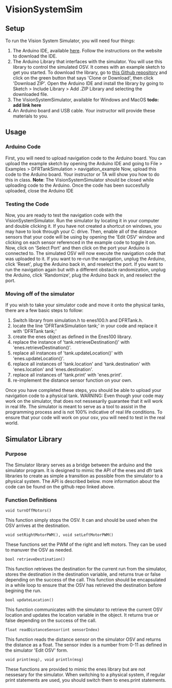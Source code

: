 # VisionSystemSim #

## Setup ##
To run the Vision System Simulator, you will need four things:
1. The Arduino IDE, available [here](https://www.arduino.cc/en/Main/Software#download). Follow the instructions on the website to download the IDE.
2. The Arduino Library that interfaces with the simulator. You will use this library to control the simulated OSV. It comes with an example sketch to get you started. To download the library, go to [this Github repository](https://github.com/umdenes100/SimulatorArduinoLibrary) and click on the green button that says 'Clone or Download', then click 'Download ZIP'.  Open the Arduino IDE and install the library by going to Sketch > Include Library > Add .ZIP Library and selecting the downloaded file.
3. The VisionSystemSimulator, available for Windows and MacOS **todo: add link here**
4. An Arduino board and USB cable. Your instructor will provide these materials to you.

## Usage ##

### Arduino Code ###
First, you will need to upload navigation code to the Arduino board. You can upload the example sketch by opening the Arduino IDE and going to File > Examples > DFRTankSimulation > navigation_example
Now, upload this code to the Arduino board. Your instructor or TA will show you how to do this in class.
**Note**: The VisionSystemSimulator should be closed while uploading code to the Arduino.
Once the code has been succesfully uploaded, close the Arduino IDE

### Testing the Code ###
Now, you are ready to test the navigation code with the VisionSystemSimulator.
Run the simulator by locating it in your computer and double clicking it. If you have not created a shortcut on windows, you may have to look through your C: drive.
Then, enable all of the distance sensors that your code will be using by opening the 'Edit OSV' window and clicking on each sensor referenced in the example code to toggle it on.
Now, click on 'Select Port' and then click on the port your Arduino is connected to.
The simulated OSV will now execute the navigation code that was uploaded to it. If you want to re-run the navigation, unplug the Arduino, click 'Reset', plug the Arduino back in, and reselect the port. If you want to run the navigation again but with a different obstacle randomization, unplug the Arduino, click 'Randomize', plug the Arduino back in, and reselect the port.

### Moving off of the simulator ###
If you wish to take your simulator code and move it onto the physical tanks, there are a few basic steps to follow:
1. Switch library from simulation.h to enes100.h and DFRTank.h.
2. locate the line 'DFRTankSimulation tank;' in your code and replace it with 'DFRTank tank;'
3. create the enes object as defined in the Enes100 library.
4. replace the instance of 'tank.retrieveDestination()' with 'enes.retrieveDestination()'.
5. replace all instances of 'tank.updateLocation()' with 'enes.updateLocation()'.
6. replace all instances of 'tank.location' and 'tank.destination' with 'enes.location' and 'enes.destination'.
7. replace all instances of 'tank.print' with 'enes.print'.
8. re-implement the distance sensor function on your own.

Once you have completed these steps, you should be able to upload your navigation code to a physical tank. WARNING: Even though your code may work on the simulator, that does not nessesarily guarantee that it will work in real life. The simulator is meant to serve as a tool to assist in the programming process and is not 100% indicative of real life conditions. To ensure that your code will work on your osv, you will need to test in the real world.

## Simulator Library ##

### Purpose ###
The Simulator library serves as a bridge between the arduino and the simulator program. It is designed to mimic the API of the enes and dfr tank libraries to create as simple a transition as possible from the simulator to a physical system. The API is described below. more information about the code can be found on the github repo linked above.

### Function Definitions ###
`void turnOffMotors()`

This function simply stops the OSV. It can and should be used when the OSV arrives at the destination.

`void setRightMotorPWM(), void setLeftMotorPWM()`

These functions set the PWM of the right and left motors. They can be used to manuver the OSV as needed.

`bool retrieveDestination()`

This function retrieves the destination for the current run from the simulator, stores the destination in the destination variable, and returns true or false depending on the success of the call. This function should be encapsulated in a while loop to ensure that the OSV has retrieved the destination before begining the run.

`bool updateLocation()`

This function communicates with the simulator to retrieve the current OSV location and updates the location variable in the object. It returns true or false depending on the success of the call.

`float readDistanceSensor(int sensorIndex)`

This function reads the distance sensor on the simulator OSV and returns the distance as a float. The sensor index is a number from 0-11 as defined in the simulator 'Edit OSV' form.

`void print(msg), void println(msg)`

These functions are provided to mimic the enes library but are not nessesary for the simulator. When switching to a physical system, if regular print statements are used, you should switch them to enes.print statements.